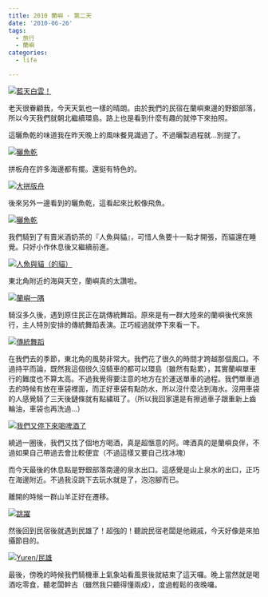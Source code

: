 ```yaml
---
title: 2010 蘭嶼 - 第二天
date: '2010-06-26'
tags:
  - 旅行
  - 蘭嶼
categories:
  - life

---
```

[![藍天白雲！](images/0.jpg)](http://www.flickr.com/photos/yurenju/4730588554/ "Flickr 上 yurenju 的 藍天白雲！")  
  
老天很眷顧我，今天天氣也一樣的晴朗。由於我們的民宿在蘭嶼東邊的野銀部落，所以今天我們就朝北繼續環島。路上也是看到什麼有趣的就停下來拍照。  
  
  
  
這曬魚乾的味道我在昨天晚上的風味餐見識過了。不過曬製過程就…別提了。  
  
[![曬魚乾](images/1.jpg)](http://www.flickr.com/photos/yurenju/4730608040/ "Flickr 上 yurenju 的 曬魚乾")  
  
拼板舟在許多海邊都有擺。還挺有特色的。  
  
[![大拼版舟](images/2.jpg)](http://www.flickr.com/photos/yurenju/4730585066/ "Flickr 上 yurenju 的 大拼版舟")  
  
後來另外一邊看到的曬魚乾，這看起來比較像飛魚。  
  
[![曬魚乾](images/3.jpg)](http://www.flickr.com/photos/yurenju/4729979545/ "Flickr 上 yurenju 的 曬魚乾")  
  
我們騎到了有賣米酒奶茶的『人魚與貓』，可惜人魚要十一點才開張，而貓還在睡覺。只好小作休息後又繼續前進。  
  
[![人魚與貓（的貓）](images/4.jpg)](http://www.flickr.com/photos/yurenju/4730624342/ "Flickr 上 yurenju 的 人魚與貓（的貓）")  
  
東北角附近的海與天空，蘭嶼真的太讚啦。  
  
[![蘭嶼一隅](images/5.jpg)](http://www.flickr.com/photos/yurenju/4730637882/ "Flickr 上 yurenju 的 蘭嶼一隅")  
  
騎沒多久後，遇到原住民正在跳傳統舞蹈。原來是有一群大陸來的蘭嶼後代來旅行，主人特別安排的傳統舞蹈表演。正巧經過就停下來看一下。  
  
[![傳統舞蹈](images/6.jpg)](http://www.flickr.com/photos/yurenju/4730005267/ "Flickr 上 yurenju 的 傳統舞蹈")  
  
在我們去的季節，東北角的風勢非常大。我們花了很久的時間才跨越那個風口。不過持平而論，既然我這個很久沒騎車的都可以環島（雖然有點累），其實蘭嶼單車行的難度也不算太高。不過我覺得要注意的地方在於運送單車的過程。我們單車過去的時候有放在車袋裡面，而正好車袋有點防水，所以沒什麼沾到海水。沒用車袋的人感覺騎了三天後鏈條就有點繍斑了。（所以我回家還是有擦過車子跟重新上齒輪油，車袋也再洗過…）  
  
[![我們又停下來喝啤酒了](images/7.jpg)](http://www.flickr.com/photos/yurenju/4734610270/ "Flickr 上 yurenju 的 我們又停下來喝啤酒了")  
  
繞過一圈後，我們又找了個地方喝酒，真是超愜意的阿。啤酒真的是蘭嶼良伴，不過如果自己帶過去會比較便宜（不過這樣又要自己找冰塊）  
  
而今天最後的休息點是野銀部落南邊的泉水出口。這感覺是山上泉水的出口，正巧在海邊附近。不過我沒跳下去玩水就是了，泡泡腳而已。  
  
離開的時候一群山羊正好在遷移。  
  
[![跳躍](images/8.jpg)](http://www.flickr.com/photos/yurenju/4733973833/ "Flickr 上 yurenju 的 跳躍")  
  
然後回到民宿後就遇到民雄了！超強的！聽說民宿老闆是他親戚，今天好像是來拍攝節目的。  
  
[![Yuren/民雄](images/9.jpg)](http://www.flickr.com/photos/yurenju/4734614306/ "Flickr 上 yurenju 的 Yuren/民雄")  
  
最後，傍晚的時候我們騎機車上氣象站看風景後就結束了這天囉。晚上當然就是喝酒吃零食，聽老闆幹古（雖然我只聽得懂兩成），度過輕鬆的夜晚囉。